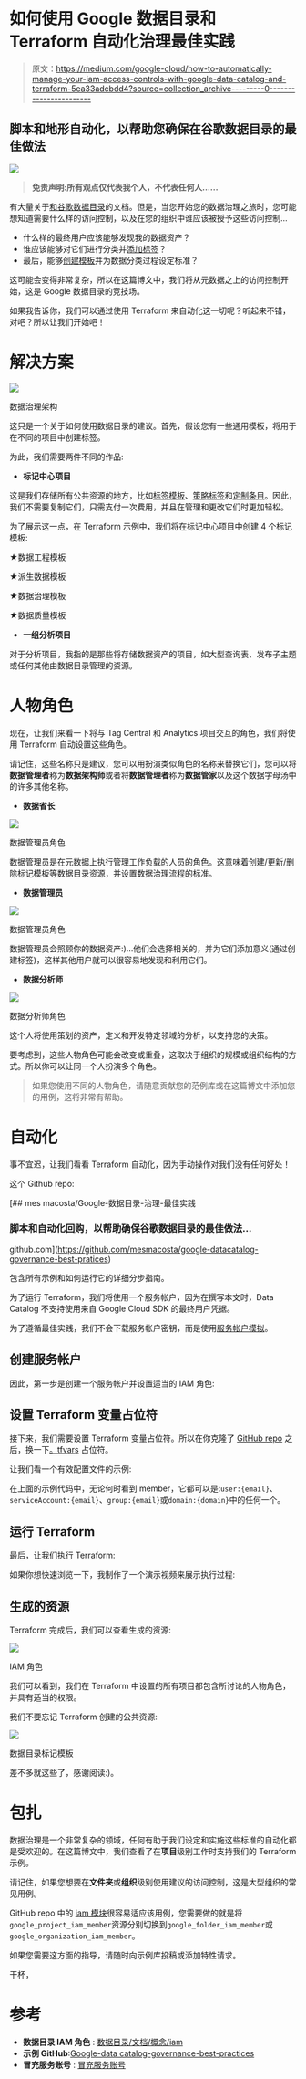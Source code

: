 # 如何使用 Google 数据目录和 Terraform 自动化治理最佳实践

> 原文：<https://medium.com/google-cloud/how-to-automatically-manage-your-iam-access-controls-with-google-data-catalog-and-terraform-5ea33adcbdd4?source=collection_archive---------0----------------------->

## 脚本和地形自动化，以帮助您确保在谷歌数据目录的最佳做法

![](img/c5c45cf13fe542e87f4db0ee54b46aa5.png)

> **免责声明:所有观点仅代表我个人，不代表任何人……**

有大量关于[和](https://cloud.google.com/data-catalog/docs/concepts/iam)[谷歌数据目录](https://cloud.google.com/data-catalog)的文档。但是，当您开始您的数据治理之旅时，您可能想知道需要什么样的访问控制，以及在您的组织中谁应该被授予这些访问控制…

*   什么样的最终用户应该能够发现我的数据资产？
*   谁应该能够对它们进行分类并[添加标签](https://cloud.google.com/data-catalog/docs/quickstart-tagging)？
*   最后，能够[创建模板](https://cloud.google.com/data-catalog/docs/tags-and-tag-templates)并为数据分类过程设定标准？

这可能会变得非常复杂，所以在这篇博文中，我们将从元数据之上的访问控制开始，这是 Google 数据目录的竞技场。

如果我告诉你，我们可以通过使用 Terraform 来自动化这一切呢？听起来不错，对吧？所以让我们开始吧！

# 解决方案

![](img/18665d59bf0260eb4f0fd52fa91eca1b.png)

数据治理架构

这只是一个关于如何使用数据目录的建议。首先，假设您有一些通用模板，将用于在不同的项目中创建标签。

为此，我们需要两件不同的作品:

*   **标记中心项目**

这是我们存储所有公共资源的地方，比如[标签模板](https://cloud.google.com/data-catalog/docs/tags-and-tag-templates)、[策略标签](https://cloud.google.com/bigquery/docs/column-level-security-intro)和[定制条目](https://cloud.google.com/data-catalog/docs/how-to/custom-entries)。因此，我们不需要复制它们，只需支付一次费用，并且在管理和更改它们时更加轻松。

为了展示这一点，在 Terraform 示例中，我们将在标记中心项目中创建 4 个标记模板:

★数据工程模板

★派生数据模板

★数据治理模板

★数据质量模板

*   **一组分析项目**

对于分析项目，我指的是那些将存储数据资产的项目，如大型查询表、发布子主题或任何其他由数据目录管理的资源。

# 人物角色

现在，让我们来看一下将与 Tag Central 和 Analytics 项目交互的角色，我们将使用 Terraform 自动设置这些角色。

请记住，这些名称只是建议，您可以用扮演类似角色的名称来替换它们，您可以将**数据管理者**称为**数据架构师**或者将**数据管理者**称为**数据管家**以及这个数据字母汤中的许多其他名称。

*   **数据省长**

![](img/fa6b8d36f9e1c01d052110f0b4b0851a.png)

数据管理员角色

数据管理员是在元数据上执行管理工作负载的人员的角色。这意味着创建/更新/删除标记模板等数据目录资源，并设置数据治理流程的标准。

*   **数据管理员**

![](img/0faec3de22691d762f41941035c2ef29.png)

数据管理员角色

数据管理员会照顾你的数据资产:)…他们会选择相关的，并为它们添加意义(通过创建标签)，这样其他用户就可以很容易地发现和利用它们。

*   **数据分析师**

![](img/2d09d1ba8f3a27d5dd99e43084043d9e.png)

数据分析师角色

这个人将使用策划的资产，定义和开发特定领域的分析，以支持您的决策。

要考虑到，这些人物角色可能会改变或重叠，这取决于组织的规模或组织结构的方式。所以你可以让同一个人扮演多个角色。

> 如果您使用不同的人物角色，请随意贡献您的范例库或在这篇博文中添加您的用例，这将非常有帮助。

# 自动化

事不宜迟，让我们看看 Terraform 自动化，因为手动操作对我们没有任何好处！

这个 Github repo:

[](https://github.com/mesmacosta/google-datacatalog-governance-best-pratices) [## mes macosta/Google-数据目录-治理-最佳实践

### 脚本和自动化回购，以帮助确保谷歌数据目录的最佳做法…

github.com](https://github.com/mesmacosta/google-datacatalog-governance-best-pratices) 

包含所有示例和如何运行它的详细分步指南。

为了运行 Terraform，我们将使用一个服务帐户，因为在撰写本文时，Data Catalog 不支持使用来自 Google Cloud SDK 的最终用户凭据。

为了遵循最佳实践，我们不会下载服务帐户密钥，而是使用[服务帐户模拟](https://cloud.google.com/iam/docs/impersonating-service-accounts)。

## 创建服务帐户

因此，第一步是创建一个服务帐户并设置适当的 IAM 角色:

## 设置 Terraform 变量占位符

接下来，我们需要设置 Terraform 变量占位符。所以在你克隆了 [GitHub repo](https://github.com/mesmacosta/google-datacatalog-governance-best-pratices) 之后，换一下[。tfvars](https://github.com/mesmacosta/google-datacatalog-governance-best-pratices/blob/main/tag-central/terraform/.tfvars) 占位符。

让我们看一个有效配置文件的示例:

在上面的示例代码中，无论何时看到 member，它都可以是:`user:{email}`、`serviceAccount:{email}`、`group:{email}`或`domain:{domain}`中的任何一个。

## 运行 Terraform

最后，让我们执行 Terraform:

如果你想快速浏览一下，我制作了一个演示视频来展示执行过程:

## 生成的资源

Terraform 完成后，我们可以查看生成的资源:

![](img/df57c3fb9a8a25b8e540789ec01b1c3a.png)

IAM 角色

我们可以看到，我们在 Terraform 中设置的所有项目都包含所讨论的人物角色，并具有适当的权限。

我们不要忘记 Terraform 创建的公共资源:

![](img/547d3919decf10b81df3eec1d31f65ca.png)

数据目录标记模板

差不多就这些了，感谢阅读:)。

# 包扎

数据治理是一个非常复杂的领域，任何有助于我们设定和实施这些标准的自动化都是受欢迎的。在这篇博文中，我们查看了在**项目**级别工作时支持我们的 Terraform 示例。

请记住，如果您想要在**文件夹**或**组织**级别使用建议的访问控制，这是大型组织的常见用例。

GitHub repo 中的 [iam 模块](https://github.com/mesmacosta/google-datacatalog-governance-best-pratices/blob/main/tag-central/terraform/iam/main.tf)很容易适应该用例，您需要做的就是将`google_project_iam_member`资源分别切换到`google_folder_iam_member`或`google_organization_iam_member`。

如果您需要这方面的指导，请随时向示例库投稿或添加特性请求。

干杯，

# 参考

*   **数据目录 IAM 角色** : [数据目录/文档/概念/iam](https://cloud.google.com/data-catalog/docs/concepts/iam)
*   **示例 GitHub**:[Google-data catalog-governance-best-practices](https://github.com/mesmacosta/google-datacatalog-governance-best-pratices)
*   **冒充服务账号** : [冒充服务账号](https://cloud.google.com/iam/docs/impersonating-service-accounts)